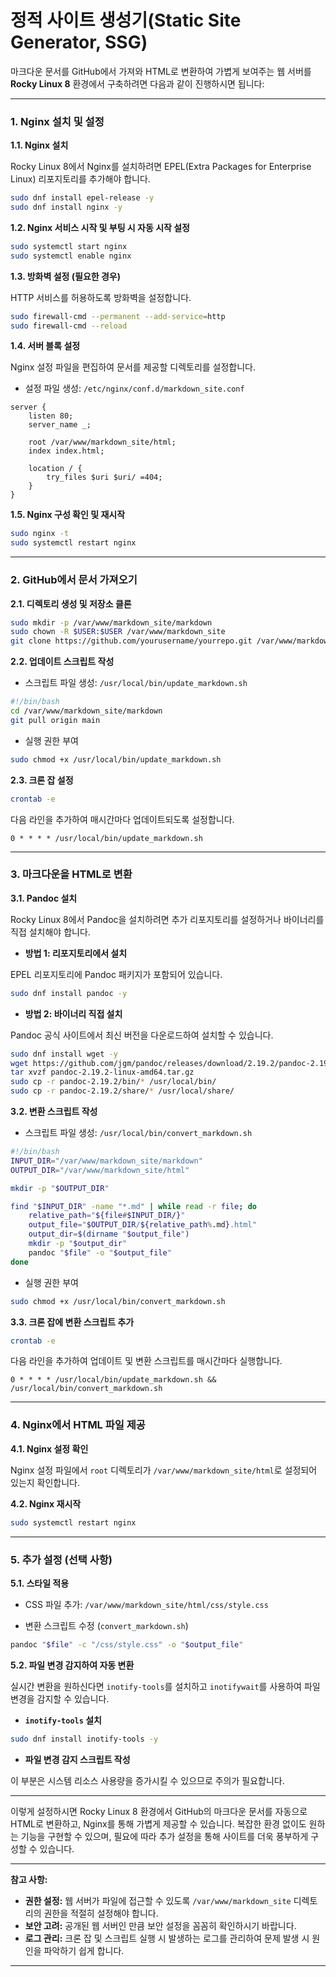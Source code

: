 # 정적 사이트 생성기(Static Site Generator, SSG)

마크다운 문서를 GitHub에서 가져와 HTML로 변환하여 가볍게 보여주는 웹 서버를 **Rocky Linux 8** 환경에서 구축하려면 다음과 같이 진행하시면 됩니다:

---

### **1. Nginx 설치 및 설정**

**1.1. Nginx 설치**

Rocky Linux 8에서 Nginx를 설치하려면 EPEL(Extra Packages for Enterprise Linux) 리포지토리를 추가해야 합니다.

```bash
sudo dnf install epel-release -y
sudo dnf install nginx -y
```

**1.2. Nginx 서비스 시작 및 부팅 시 자동 시작 설정**

```bash
sudo systemctl start nginx
sudo systemctl enable nginx
```

**1.3. 방화벽 설정 (필요한 경우)**

HTTP 서비스를 허용하도록 방화벽을 설정합니다.

```bash
sudo firewall-cmd --permanent --add-service=http
sudo firewall-cmd --reload
```

**1.4. 서버 블록 설정**

Nginx 설정 파일을 편집하여 문서를 제공할 디렉토리를 설정합니다.

- 설정 파일 생성: `/etc/nginx/conf.d/markdown_site.conf`

```nginx
server {
    listen 80;
    server_name _;

    root /var/www/markdown_site/html;
    index index.html;

    location / {
        try_files $uri $uri/ =404;
    }
}
```

**1.5. Nginx 구성 확인 및 재시작**

```bash
sudo nginx -t
sudo systemctl restart nginx
```

---

### **2. GitHub에서 문서 가져오기**

**2.1. 디렉토리 생성 및 저장소 클론**

```bash
sudo mkdir -p /var/www/markdown_site/markdown
sudo chown -R $USER:$USER /var/www/markdown_site
git clone https://github.com/yourusername/yourrepo.git /var/www/markdown_site/markdown
```

**2.2. 업데이트 스크립트 작성**

- 스크립트 파일 생성: `/usr/local/bin/update_markdown.sh`

```bash
#!/bin/bash
cd /var/www/markdown_site/markdown
git pull origin main
```

- 실행 권한 부여

```bash
sudo chmod +x /usr/local/bin/update_markdown.sh
```

**2.3. 크론 잡 설정**

```bash
crontab -e
```

다음 라인을 추가하여 매시간마다 업데이트되도록 설정합니다.

```
0 * * * * /usr/local/bin/update_markdown.sh
```

---

### **3. 마크다운을 HTML로 변환**

**3.1. Pandoc 설치**

Rocky Linux 8에서 Pandoc을 설치하려면 추가 리포지토리를 설정하거나 바이너리를 직접 설치해야 합니다.

- **방법 1: 리포지토리에서 설치**

EPEL 리포지토리에 Pandoc 패키지가 포함되어 있습니다.

```bash
sudo dnf install pandoc -y
```

- **방법 2: 바이너리 직접 설치**

Pandoc 공식 사이트에서 최신 버전을 다운로드하여 설치할 수 있습니다.

```bash
sudo dnf install wget -y
wget https://github.com/jgm/pandoc/releases/download/2.19.2/pandoc-2.19.2-linux-amd64.tar.gz
tar xvzf pandoc-2.19.2-linux-amd64.tar.gz
sudo cp -r pandoc-2.19.2/bin/* /usr/local/bin/
sudo cp -r pandoc-2.19.2/share/* /usr/local/share/
```

**3.2. 변환 스크립트 작성**

- 스크립트 파일 생성: `/usr/local/bin/convert_markdown.sh`

```bash
#!/bin/bash
INPUT_DIR="/var/www/markdown_site/markdown"
OUTPUT_DIR="/var/www/markdown_site/html"

mkdir -p "$OUTPUT_DIR"

find "$INPUT_DIR" -name "*.md" | while read -r file; do
    relative_path="${file#$INPUT_DIR/}"
    output_file="$OUTPUT_DIR/${relative_path%.md}.html"
    output_dir=$(dirname "$output_file")
    mkdir -p "$output_dir"
    pandoc "$file" -o "$output_file"
done
```

- 실행 권한 부여

```bash
sudo chmod +x /usr/local/bin/convert_markdown.sh
```

**3.3. 크론 잡에 변환 스크립트 추가**

```bash
crontab -e
```

다음 라인을 추가하여 업데이트 및 변환 스크립트를 매시간마다 실행합니다.

```
0 * * * * /usr/local/bin/update_markdown.sh && /usr/local/bin/convert_markdown.sh
```

---

### **4. Nginx에서 HTML 파일 제공**

**4.1. Nginx 설정 확인**

Nginx 설정 파일에서 `root` 디렉토리가 `/var/www/markdown_site/html`로 설정되어 있는지 확인합니다.

**4.2. Nginx 재시작**

```bash
sudo systemctl restart nginx
```

---

### **5. 추가 설정 (선택 사항)**

**5.1. 스타일 적용**

- CSS 파일 추가: `/var/www/markdown_site/html/css/style.css`

- 변환 스크립트 수정 (`convert_markdown.sh`)

```bash
pandoc "$file" -c "/css/style.css" -o "$output_file"
```

**5.2. 파일 변경 감지하여 자동 변환**

실시간 변환을 원하신다면 `inotify-tools`를 설치하고 `inotifywait`를 사용하여 파일 변경을 감지할 수 있습니다.

- **`inotify-tools` 설치**

```bash
sudo dnf install inotify-tools -y
```

- **파일 변경 감지 스크립트 작성**

이 부분은 시스템 리소스 사용량을 증가시킬 수 있으므로 주의가 필요합니다.

---

이렇게 설정하시면 Rocky Linux 8 환경에서 GitHub의 마크다운 문서를 자동으로 HTML로 변환하고, Nginx를 통해 가볍게 제공할 수 있습니다. 복잡한 환경 없이도 원하는 기능을 구현할 수 있으며, 필요에 따라 추가 설정을 통해 사이트를 더욱 풍부하게 구성할 수 있습니다.

---

**참고 사항:**

- **권한 설정:** 웹 서버가 파일에 접근할 수 있도록 `/var/www/markdown_site` 디렉토리의 권한을 적절히 설정해야 합니다.
- **보안 고려:** 공개된 웹 서버인 만큼 보안 설정을 꼼꼼히 확인하시기 바랍니다.
- **로그 관리:** 크론 잡 및 스크립트 실행 시 발생하는 로그를 관리하여 문제 발생 시 원인을 파악하기 쉽게 합니다.

---
